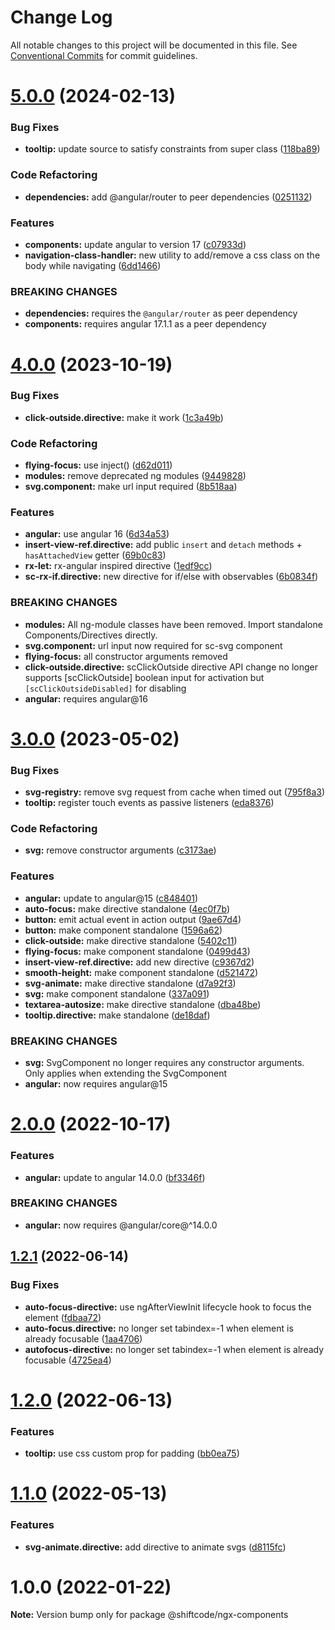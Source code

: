 # Change Log

All notable changes to this project will be documented in this file.
See [Conventional Commits](https://conventionalcommits.org) for commit guidelines.

# [5.0.0](https://github.com/shiftcode/sc-ng-commons-public/compare/@shiftcode/ngx-components@4.0.0...@shiftcode/ngx-components@5.0.0) (2024-02-13)

### Bug Fixes

- **tooltip:** update source to satisfy constraints from super class ([118ba89](https://github.com/shiftcode/sc-ng-commons-public/commit/118ba89a55e88defdd9e04c7a360f0db461b5ddb))

### Code Refactoring

- **dependencies:** add @angular/router to peer dependencies ([0251132](https://github.com/shiftcode/sc-ng-commons-public/commit/0251132a0ebf2bfbe7f14734fb43568f5b401bee))

### Features

- **components:** update angular to version 17 ([c07933d](https://github.com/shiftcode/sc-ng-commons-public/commit/c07933ddb30658e1798a456ba77ee439c3fb6772))
- **navigation-class-handler:** new utility to add/remove a css class on the body while navigating ([6dd1466](https://github.com/shiftcode/sc-ng-commons-public/commit/6dd14668c9b146f4645b3ebc5b2a50d9d7dc6345))

### BREAKING CHANGES

- **dependencies:** requires the `@angular/router` as peer dependency
- **components:** requires angular 17.1.1 as a peer dependency

# [4.0.0](https://github.com/shiftcode/sc-ng-commons-public/compare/@shiftcode/ngx-components@3.0.0...@shiftcode/ngx-components@4.0.0) (2023-10-19)

### Bug Fixes

- **click-outside.directive:** make it work ([1c3a49b](https://github.com/shiftcode/sc-ng-commons-public/commit/1c3a49ba38191e8b5c176122253c4218ab1b00c3))

### Code Refactoring

- **flying-focus:** use inject() ([d62d011](https://github.com/shiftcode/sc-ng-commons-public/commit/d62d0118501d27bcd48503aeefe7c734f3815627))
- **modules:** remove deprecated ng modules ([9449828](https://github.com/shiftcode/sc-ng-commons-public/commit/9449828b9bc639e9292979024e1416098a15c80b))
- **svg.component:** make url input required ([8b518aa](https://github.com/shiftcode/sc-ng-commons-public/commit/8b518aa264b125c60d1f8a969a11a1160d18128b))

### Features

- **angular:** use angular 16 ([6d34a53](https://github.com/shiftcode/sc-ng-commons-public/commit/6d34a534d7ce2a88f2ecfee6429b226ce493d20b))
- **insert-view-ref.directive:** add public `insert` and `detach` methods + `hasAttachedView` getter ([69b0c83](https://github.com/shiftcode/sc-ng-commons-public/commit/69b0c83daeaaf18ddade008da7f624b790df07fb))
- **rx-let:** rx-angular inspired directive ([1edf9cc](https://github.com/shiftcode/sc-ng-commons-public/commit/1edf9cc3bab763bcdf7b46bb250d29b095584e03))
- **sc-rx-if.directive:** new directive for if/else with observables ([6b0834f](https://github.com/shiftcode/sc-ng-commons-public/commit/6b0834f8271554a0dc600f97ee996d1ea4d14c44))

### BREAKING CHANGES

- **modules:** All ng-module classes have been removed. Import standalone Components/Directives directly.
- **svg.component:** url input now required for sc-svg component
- **flying-focus:** all constructor arguments removed
- **click-outside.directive:** scClickOutside directive API change
  no longer supports [scClickOutside] boolean input for activation but `[scClickOutsideDisabled]` for disabling
- **angular:** requires angular@16

# [3.0.0](https://github.com/shiftcode/sc-ng-commons-public/compare/@shiftcode/ngx-components@2.0.0...@shiftcode/ngx-components@3.0.0) (2023-05-02)

### Bug Fixes

- **svg-registry:** remove svg request from cache when timed out ([795f8a3](https://github.com/shiftcode/sc-ng-commons-public/commit/795f8a3892e18a833b907c9ee0f7b03875dfeca5))
- **tooltip:** register touch events as passive listeners ([eda8376](https://github.com/shiftcode/sc-ng-commons-public/commit/eda837617130ac519d1d686623d08cf83e002725))

### Code Refactoring

- **svg:** remove constructor arguments ([c3173ae](https://github.com/shiftcode/sc-ng-commons-public/commit/c3173ae9f096729b6653e8e1955e1cef76763a1b))

### Features

- **angular:** update to angular@15 ([c848401](https://github.com/shiftcode/sc-ng-commons-public/commit/c848401fc4776d87dbbfa3892062f7efefcf742a))
- **auto-focus:** make directive standalone ([4ec0f7b](https://github.com/shiftcode/sc-ng-commons-public/commit/4ec0f7b752cf9f0dcf0cf55a7a86dc63d7673a1d))
- **button:** emit actual event in action output ([9ae67d4](https://github.com/shiftcode/sc-ng-commons-public/commit/9ae67d47e899d4af31b0a559745d11e2d150ffb8))
- **button:** make component standalone ([1596a62](https://github.com/shiftcode/sc-ng-commons-public/commit/1596a62beac6f568616e6a456f022b67c624debe))
- **click-outside:** make directive standalone ([5402c11](https://github.com/shiftcode/sc-ng-commons-public/commit/5402c11d3d155a2df3768eb55465fa0a848a0eeb))
- **flying-focus:** make component standalone ([0499d43](https://github.com/shiftcode/sc-ng-commons-public/commit/0499d43b94bd72a30441dc4a5eea4b7ddba0385b))
- **insert-view-ref.directive:** add new directive ([c9367d2](https://github.com/shiftcode/sc-ng-commons-public/commit/c9367d2d784c8c1bc239bdc1236fb7aa332f84be))
- **smooth-height:** make component standalone ([d521472](https://github.com/shiftcode/sc-ng-commons-public/commit/d521472f96ff987247c9b834ab23826219f87ee8))
- **svg-animate:** make directive standalone ([d7a92f3](https://github.com/shiftcode/sc-ng-commons-public/commit/d7a92f3f8063c08a586bfc824fcebcef20a8948c))
- **svg:** make component standalone ([337a091](https://github.com/shiftcode/sc-ng-commons-public/commit/337a091b2f4408e9d655523ff223d424d2b01d83))
- **textarea-autosize:** make directive standalone ([dba48be](https://github.com/shiftcode/sc-ng-commons-public/commit/dba48beb0c08988683b6c1231901091194480725))
- **tooltip.directive:** make standalone ([de18daf](https://github.com/shiftcode/sc-ng-commons-public/commit/de18dafdbabc526a9e76646fe7d5d67aa350f3cb))

### BREAKING CHANGES

- **svg:** SvgComponent no longer requires any constructor arguments. Only applies when extending the SvgComponent
- **angular:** now requires angular@15

# [2.0.0](https://github.com/shiftcode/sc-ng-commons-public/compare/@shiftcode/ngx-components@1.2.1...@shiftcode/ngx-components@2.0.0) (2022-10-17)

### Features

- **angular:** update to angular 14.0.0 ([bf3346f](https://github.com/shiftcode/sc-ng-commons-public/commit/bf3346fe8a2004666cc297dff0ab4d56e32a6418))

### BREAKING CHANGES

- **angular:** now requires @angular/core@^14.0.0

## [1.2.1](https://github.com/shiftcode/sc-ng-commons-public/compare/@shiftcode/ngx-components@1.2.0...@shiftcode/ngx-components@1.2.1) (2022-06-14)

### Bug Fixes

- **auto-focus-directive:** use ngAfterViewInit lifecycle hook to focus the element ([fdbaa72](https://github.com/shiftcode/sc-ng-commons-public/commit/fdbaa729922ea0dc1c3ab612c03cf0815c1d7d16))
- **auto-focus.directive:** no longer set tabindex=-1 when element is already focusable ([1aa4706](https://github.com/shiftcode/sc-ng-commons-public/commit/1aa4706f7de0ba92313a8aa48f1cee09f8d0aaa4))
- **autofocus-directive:** no longer set tabindex=-1 when element is already focusable ([4725ea4](https://github.com/shiftcode/sc-ng-commons-public/commit/4725ea4fa6ad3b090a63abde81a949a4113d4f2a))

# [1.2.0](https://github.com/shiftcode/sc-ng-commons-public/compare/@shiftcode/ngx-components@1.1.0...@shiftcode/ngx-components@1.2.0) (2022-06-13)

### Features

- **tooltip:** use css custom prop for padding ([bb0ea75](https://github.com/shiftcode/sc-ng-commons-public/commit/bb0ea7556c171d0e261603baf1a00850a5784c8e))

# [1.1.0](https://github.com/shiftcode/sc-ng-commons-public/compare/@shiftcode/ngx-components@1.0.0...@shiftcode/ngx-components@1.1.0) (2022-05-13)

### Features

- **svg-animate.directive:** add directive to animate svgs ([d8115fc](https://github.com/shiftcode/sc-ng-commons-public/commit/d8115fcfb5524a98a4e81ee65c77c17c2731c452))

# 1.0.0 (2022-01-22)

**Note:** Version bump only for package @shiftcode/ngx-components
